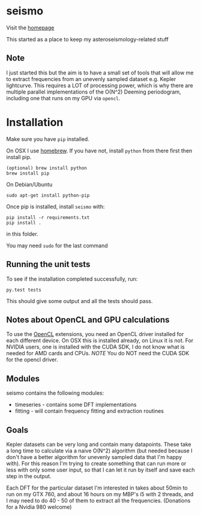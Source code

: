seismo
======

Visit the [homepage](http://ezietsman.github.io/seismo)


This started as a place to keep my asteroseismology-related stuff

## Note

I just started this but the aim is to have a small set of tools that will allow
me to extract frequencies from an unevenly sampled dataset e.g. Kepler
lightcurve. This requires a LOT of processing power, which is why there are
multiple parallel implementations of the O(N^2) Deeming periodogram, including
one that runs on my GPU via `opencl`.


# Installation

Make sure you have `pip` installed.

On OSX I use [homebrew](http://brew.sh/). If you have not, install `python` from there first then install pip.

    (optional) brew install python
    brew install pip

On Debian/Ubuntu

    sudo apt-get install python-pip
    
Once pip is installed, install `seismo` with:

    pip install -r requirements.txt
    pip install .

in this folder.

You may need `sudo` for the last command


## Running the unit tests

To see if the installation completed successfully, run:

    py.test tests

This should give some output and all the tests should pass.


## Notes about OpenCL and GPU calculations

To use the [OpenCL](https://www.khronos.org/opencl/) extensions, you need an
OpenCL driver installed for each different device. On OSX this is installed
already, on Linux it is not. For NVIDIA users, one is installed with the CUDA
SDK, I do not know what is needed for AMD cards and CPUs. *NOTE* You do NOT
need the CUDA SDK for the opencl driver.


## Modules

seismo contains the following modules:

* timeseries - contains some DFT implementations
* fitting - will contain frequency fitting and extraction routines


## Goals

Kepler datasets can be very long and contain many datapoints. These take a long
time to calculate via a naive O(N^2) algorithm (but needed because I don't have
a better algorithm for unevenly sampled data that I'm happy with). For this
reason I'm trying to create something that can run more or less with only some
user input, so that I can let it run by itself and save each step in the
output.

Each DFT for the particular dataset I'm interested in takes about 50min to run
on my GTX 760, and about 16 hours on my MBP's i5 with 2 threads, and I may need to do 40 - 50 of them to extract all the
frequencies. (Donations for a Nvidia 980 welcome)
